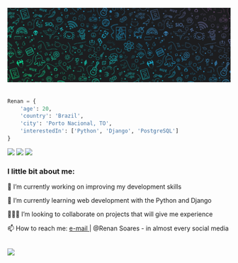 ![banner](./gitbanner.jpg)

```python

Renan = {
    'age': 20,
    'country': 'Brazil',
    'city': 'Porto Nacional, TO',
    'interestedIn': ['Python', 'Django', 'PostgreSQL']
}
```
<a href = "mailto: renansoares756@gmail.com"><img src="https://img.shields.io/badge/-Gmail-%23EA4335?style=for-the-badge&logo=gmail&logoColor=white"></a>
<a href="https://www.linkedin.com/in/renan-s-a8160a134" target="_blank"><img src="https://img.shields.io/badge/-LinkedIn-%230077B5?style=for-the-badge&logo=linkedin&logoColor=white"></a>
<a href="https://instagram.com/renan_soares756" target="_blank"><img src="https://img.shields.io/badge/-Instagram-%23E4405F?style=for-the-badge&logo=instagram&logoColor=white"></a>

<h3>I little bit about me:</h3>

<p align="left">
    🔭 I’m currently working on improving my development skills
</p>
<p align="left">
    🌱 I’m currently learning web development with the Python and  Django  
</p>
<p align="left">
    🙋🏻‍♂️ I’m looking to collaborate on projects that will give me experience
</p>
<p align="left">
    📫 How to reach me: <a href = "mailto: renansoares756@gmail.com"> e-mail </a> | @Renan Soares - in almost every social media
</p>
<br/>
    <img align="left" src="https://github-readme-stats.vercel.app/api?username=renandev21&show_icons=true&t&theme=react"/>
